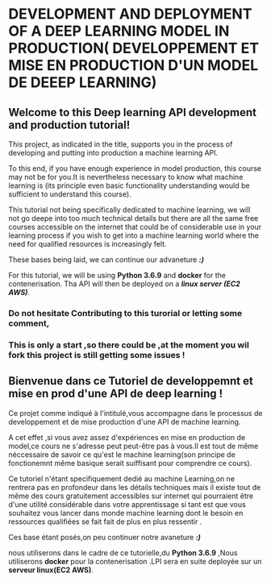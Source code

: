 # DEVELOPMENT AND DEPLOYMENT OF A  DEEP LEARNING MODEL  IN PRODUCTION( DEVELOPPEMENT ET MISE EN PRODUCTION D'UN MODEL DE DEEEP LEARNING)

## Welcome to this Deep learning API development and production tutorial!

This project, as indicated in the title, supports you in the process of developing and putting into production a machine learning API.

To this end, if you have enough experience in model production, this course may not be for you.It is nevertheless necessary to know what machine learning is (its principle even basic functionality understanding would be sufficient to understand this course).

This tutorial not being  specifically dedicated to machine learning, we will not go  deepe into too much technical details but there are all the same free courses accessible on the internet that could be of considerable use in your learning process if you wish to get into a machine learning world where the need for qualified resources is increasingly felt.

These bases being laid, we can continue our advaneture ***:)***

For this tutorial, we will be using **Python 3.6.9** and  **docker** for the contenerisation. Tha API will then be deployed on a ***linux server (EC2 AWS)***.




### Do not hesitate Contributing to this turorial or letting some comment,

### This is only a start ,so there could be ,at the moment you wil fork this project is still getting some issues **!**






## Bienvenue dans ce Tutoriel de developpemnt et mise en prod d'une API de deep learning !


Ce projet comme indiqué à l'intitulé,vous accompagne dans le processus de developpement et de mise production d'une API de machine learning.

A cet effet ,si vous avez assez d'expériences en mise en production de model,ce cours ne s'adresse peut peut-être
 pas à vous.Il est tout de même néccessaire de savoir ce qu'est le machine learning(son principe de fonctionemnt même basique serait suiffisant pour comprendre ce cours).

Ce tutoriel  n'étant specifiquement dedié au machine Learning,on ne rentrera pas en profondeur dans les détails techniques mais il existe tout de même  des cours gratuitement accessibles sur internet qui pourraient être  d'une utilité considérable dans votre apprentissage si tant est que vous souhaitez vous lancer dans monde  machine learning dont le besoin en ressources qualifiées se fait  fait de plus en plus ressentir .


Ces base étant posés,on peu continuer notre avaneture ***:)***

nous utiliserons dans le cadre de ce tutorielle,du **Python 3.6.9** ,Nous utiliserons **docker** pour la contenerisation .LPI   sera en suite deployée sur un **serveur linux(EC2 AWS)**.



